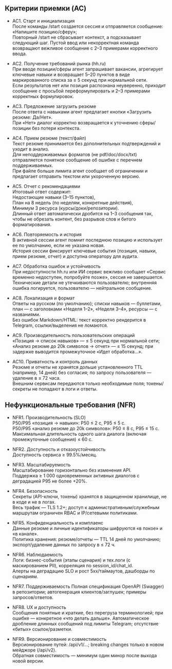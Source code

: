 ## Критерии приемки (AC)
* AC1. Старт и инициализация  
После команды /start создается сессия и отправляется сообщение: «Напишите позицию/сферу»;  
Повторный /start не сбрасывает контекст, а подсказывает следующий шаг.
Пустой ввод или некорректная команда возвращают вежливое сообщение с 2–3 примерами корректного ввода.

* AC2. Получение требований рынка (hh.ru)  
При вводе позиции/сферы агент запрашивает вакансии, агрегирует ключевые навыки и возвращает 5–20 пунктов в виде маркированного списка за ≤ 5 секунд при нормальной сети.  
Если результатов нет или позиция распознана неуверенно, приходит сообщение с просьбой переформулировать и 2–3 примерами корректных формулировок.

* AC3. Предложение загрузить резюме  
После ответа с навыками агент предлагает кнопки «Загрузить резюме: Да/Нет».  
При «Нет» диалог корректно возвращается к уточнению сферы/позиции без потери контекста.

* AC4. Прием резюме (текст/файл)  
Текст резюме принимается без дополнительных подтверждений и уходит в анализ.  
Для неподдерживаемых форматов (не pdf/doc/docx/txt) отправляется понятное сообщение об ошибке с перечнем поддерживаемых.  
При файле больше лимита агент сообщает об ограничении и предлагает отправить текстом или укороченную версию.  

* AC5. Отчет с рекомендациями  
Итоговый ответ содержит:  
Недостающие навыки (3–15 пунктов),  
План на 8 недель (по неделям, конкретные действия),  
Минимум 3 ресурса (курсы/доки/репозитории).  
Длинный ответ автоматически дробится на 1–3 сообщения так, чтобы не обрезать контент, без разрывов слов и битого форматирования.  

* AC6. Повторяемость и история  
В активной сессии агент помнит последнюю позицию и использует ее по умолчанию, если не указана новая.  
История сессии фиксирует ключевые события (позиция, навыки, прием резюме, отчет) и доступна оператору для аудита.  

* AC7. Обработка ошибок и устойчивость  
При недоступности hh.ru или ИИ сервис вежливо сообщает «Сервис временно недоступен, попробуйте позже», сессия не завершается.  
Технические детали не утечкиваются пользователю; внутренняя ошибка логируется, пользователю — нейтральное сообщение.

* AC8. Локализация и формат  
Ответы на русском (по умолчанию); списки навыков — буллетами, план — с заголовками «Неделя 1–2», «Неделя 3–4», ресурсы — с названиями.  
Без ошибок Markdown/HTML: текст корректно рендерится в Telegram, ссылки/выделения не ломаются.  

* AC9. Производительность пользовательских операций  
«Позиция → список навыков» — ≤ 5 секунд при нормальной сети;  
«Анализ резюме до 20k символов → отчет» — ≤ 15 секунд; при задержке выводится промежуточное «Идет обработка…».  

* AC10. Приватность и контроль данных  
Резюме и отчеты не хранятся дольше установленного TTL (например, 14 дней) без согласия; по запросу пользователя — удаление в ≤ 72 часа.  
Внешним сервисам передаются только необходимые поля; токены/секреты не попадают в логи и ответы.  

## Нефункциональные требования (NFR)
* NFR1. Производительность (SLO)    
P50/P95 «позиция → навыки»: P50 ≤ 2 c, P95 ≤ 5 c.  
P50/P95 «анализ резюме до 20k символов»: P50 ≤ 8 c, P95 ≤ 15 c.  
Максимальная длительность одного шага диалога (включая промежуточные сообщения) ≤ 60 c.

* NFR2. Доступность и отказоустойчивость  
Доступность сервиса ≥ 99.5%/месяц.  

* NFR3. Масштабируемость  
Масштабирование горизонтально без изменения API.  
Поддержка ≥ 1 000 одновременных активных диалогов с деградацией P95 не более +20%.  

* NFR4. Безопасность  
Секреты (API-ключи, токены) хранятся в защищенном хранилище, не в коде и не в логах.  
Весь трафик — TLS 1.2+; доступ к административным/служебным маршрутам ограничен RBAC и IP/сетевыми политиками.  

* NFR5. Конфиденциальность и комплаенс  
Данные резюме и личные идентификаторы шифруются «в покое» и «в канале».  
Политика хранения: резюме/отчеты — TTL 14 дней по умолчанию; экспорт/удаление данных по запросу в ≤ 72 ч.  

* NFR6. Наблюдаемость  
Логи: бизнес-события (этапы сценария) и тех.логи (с маскированием PII), корреляция по session_id/chat_id.  
Алерты на деградацию SLO и рост 5xx/таймаутов, дашборды по сценариям.

* NFR7. Поддерживаемость
Полная спецификация OpenAPI (Swagger) в репозитории; автогенерация клиентов/заглушек; примеры запросов/ответов.


* NFR8. UX и доступность  
Сообщения понятные и краткие, без перегруза терминологией; при ошибке — конкретное «что делать дальше».
Автоматическое дробление длинных сообщений под лимиты Telegram; отсутствие «битых» ссылок/разметки.

* NFR9. Версионирование и совместимость  
Версионирование путей: /api/v1/...; breaking changes только в новом мейджоре (/api/v2).  
Обратная совместимость — минимум один минор после выхода новой версии.



